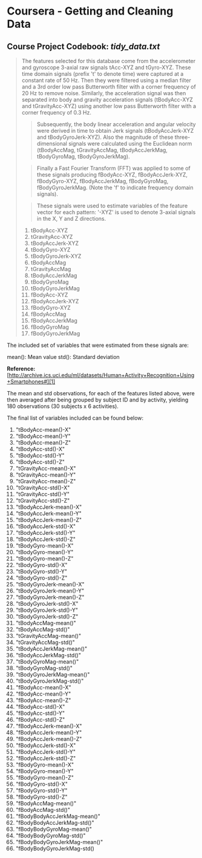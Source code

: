 # Coursera - Getting and Cleaning Data

## Course Project Codebook: *tidy_data.txt*

> The features selected for this
> database come from the accelerometer
> and gyroscope 3-axial raw signals
> tAcc-XYZ and tGyro-XYZ. These time
> domain signals (prefix 't' to denote
> time) were captured at a constant rate
> of 50 Hz. Then they were filtered
> using a median filter and a 3rd order
> low pass Butterworth filter with a
> corner frequency of 20 Hz to remove
> noise. Similarly, the acceleration
> signal was then separated into body
> and gravity acceleration signals
> (tBodyAcc-XYZ and tGravityAcc-XYZ)
> using another low pass Butterworth
> filter with a corner frequency of 0.3
> Hz.
> 
> >Subsequently, the body linear acceleration and angular velocity were
> derived in time to obtain Jerk signals
> (tBodyAccJerk-XYZ and
> tBodyGyroJerk-XYZ). Also the magnitude
> of these three-dimensional signals
> were calculated using the Euclidean
> norm (tBodyAccMag, tGravityAccMag,
> tBodyAccJerkMag, tBodyGyroMag,
> tBodyGyroJerkMag). 
> 
> >Finally a Fast Fourier Transform (FFT) was applied to some of these
> signals producing fBodyAcc-XYZ,
> fBodyAccJerk-XYZ, fBodyGyro-XYZ,
> fBodyAccJerkMag, fBodyGyroMag,
> fBodyGyroJerkMag. (Note the 'f' to
> indicate frequency domain signals). 
> 
> >These signals were used to estimate variables of the feature vector for
> each pattern:   '-XYZ' is used to
> denote 3-axial signals in the X, Y and
> Z directions.
> 
> 1. tBodyAcc-XYZ
> 2. tGravityAcc-XYZ
> 3. tBodyAccJerk-XYZ
> 4. tBodyGyro-XYZ
> 5. tBodyGyroJerk-XYZ
> 6. tBodyAccMag
> 7. tGravityAccMag
> 8. tBodyAccJerkMag
> 9. tBodyGyroMag
> 10. tBodyGyroJerkMag
> 11. fBodyAcc-XYZ
> 12. fBodyAccJerk-XYZ
> 13. fBodyGyro-XYZ
> 14. fBodyAccMag
> 15. fBodyAccJerkMag
> 16. fBodyGyroMag
> 17. fBodyGyroJerkMag

The included set of variables that were estimated from these signals are: 

mean(): Mean value
std(): Standard deviation

**Reference:** [http://archive.ics.uci.edu/ml/datasets/Human+Activity+Recognition+Using+Smartphones#][1]

The mean and std observations, for each of the features listed above, were then averaged after being grouped by subject ID and by activity, yielding 180 observations (30 subjects x 6 activities).

The final list of variables included can be found below:

1. "tBodyAcc-mean()-X"
2. "tBodyAcc-mean()-Y"
3. "tBodyAcc-mean()-Z"
4. "tBodyAcc-std()-X"
5. "tBodyAcc-std()-Y"
6. "tBodyAcc-std()-Z"
7. "tGravityAcc-mean()-X"
8. "tGravityAcc-mean()-Y"
9. "tGravityAcc-mean()-Z"
10. "tGravityAcc-std()-X"
11. "tGravityAcc-std()-Y"
12. "tGravityAcc-std()-Z"
13. "tBodyAccJerk-mean()-X"
14. "tBodyAccJerk-mean()-Y"
15. "tBodyAccJerk-mean()-Z"
16. "tBodyAccJerk-std()-X"
17. "tBodyAccJerk-std()-Y"
18. "tBodyAccJerk-std()-Z"
19. "tBodyGyro-mean()-X"
20. "tBodyGyro-mean()-Y"
21. "tBodyGyro-mean()-Z"
22. "tBodyGyro-std()-X"          
23. "tBodyGyro-std()-Y"
24. "tBodyGyro-std()-Z"
25. "tBodyGyroJerk-mean()-X"     
26. "tBodyGyroJerk-mean()-Y"
27. "tBodyGyroJerk-mean()-Z"
28. "tBodyGyroJerk-std()-X"
29. "tBodyGyroJerk-std()-Y"
30. "tBodyGyroJerk-std()-Z"
31. "tBodyAccMag-mean()"
32. "tBodyAccMag-std()"
33. "tGravityAccMag-mean()"
34. "tGravityAccMag-std()"
35. "tBodyAccJerkMag-mean()"
36. "tBodyAccJerkMag-std()"
37. "tBodyGyroMag-mean()"
38. "tBodyGyroMag-std()"
39. "tBodyGyroJerkMag-mean()"
40. "tBodyGyroJerkMag-std()"
41. "fBodyAcc-mean()-X"
42. "fBodyAcc-mean()-Y"
43. "fBodyAcc-mean()-Z"
44. "fBodyAcc-std()-X"
45. "fBodyAcc-std()-Y"
46. "fBodyAcc-std()-Z"
47. "fBodyAccJerk-mean()-X"
48. "fBodyAccJerk-mean()-Y"
49. "fBodyAccJerk-mean()-Z"
50. "fBodyAccJerk-std()-X"
51. "fBodyAccJerk-std()-Y"
52. "fBodyAccJerk-std()-Z"
53. "fBodyGyro-mean()-X"
54. "fBodyGyro-mean()-Y"
55. "fBodyGyro-mean()-Z"
56. "fBodyGyro-std()-X"
57. "fBodyGyro-std()-Y"
58. "fBodyGyro-std()-Z"
59. "fBodyAccMag-mean()"
60. "fBodyAccMag-std()"
61. "fBodyBodyAccJerkMag-mean()"
62. "fBodyBodyAccJerkMag-std()"
63. "fBodyBodyGyroMag-mean()"
64. "fBodyBodyGyroMag-std()"
65. "fBodyBodyGyroJerkMag-mean()"
66. "fBodyBodyGyroJerkMag-std()
